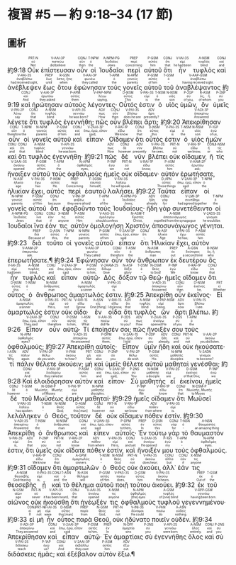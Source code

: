# 複習 #5 — 約 9:18–34 (17 節)

## 圖析

 <rt>約9:18</rt> <RUBY><ruby><ruby>Οὐκ<rt>Not</rt></ruby><rt>οὐ</rt></ruby><rt>PRT-N</rt></RUBY> <RUBY><ruby><ruby>ἐπίστευσαν<rt>did believe</rt></ruby><rt>πιστεύω</rt></ruby><rt>V-AAI-3P</rt></RUBY> <RUBY><ruby><ruby>οὖν<rt>then</rt></ruby><rt>οὖν</rt></ruby><rt>CONJ</rt></RUBY> <RUBY><ruby><ruby>οἱ<rt>the</rt></ruby><rt>ὁ</rt></ruby><rt>T-NPM</rt></RUBY> <RUBY><ruby><ruby>Ἰουδαῖοι<rt>Jews</rt></ruby><rt>Ἰουδαῖος</rt></ruby><rt>A-NPM-PG</rt></RUBY> <RUBY><ruby><ruby>περὶ<rt>concerning</rt></ruby><rt>περί</rt></ruby><rt>PREP</rt></RUBY> <RUBY><ruby><ruby>αὐτοῦ<rt>him</rt></ruby><rt>αὐτός</rt></ruby><rt>P-GSM</rt></RUBY> <RUBY><ruby><ruby>ὅτι<rt>that</rt></ruby><rt>ὅτι</rt></ruby><rt>CONJ</rt></RUBY> <RUBY><ruby><ruby>ἦν<rt>he had been</rt></ruby><rt>εἰμί</rt></ruby><rt>V-IAI-3S</rt></RUBY> <RUBY><ruby><ruby>τυφλὸς<rt>blind</rt></ruby><rt>τυφλός</rt></ruby><rt>A-NSM</rt></RUBY> <RUBY><ruby><ruby>καὶ<rt>and</rt></ruby><rt>καί</rt></ruby><rt>CONJ</rt></RUBY> <RUBY><ruby><ruby>ἀνέβλεψεν<rt>had received sight‚</rt></ruby><rt>ἀναβλέπω</rt></ruby><rt>V-AAI-3S</rt></RUBY> <RUBY><ruby><ruby>ἕως<rt>until</rt></ruby><rt>ἕως</rt></ruby><rt>PREP</rt></RUBY> <RUBY><ruby><ruby>ὅτου<rt>when</rt></ruby><rt>ὅστις, ἥτις</rt></ruby><rt>R-GSN</rt></RUBY> <RUBY><ruby><ruby>ἐφώνησαν<rt>they called</rt></ruby><rt>φωνέω</rt></ruby><rt>V-AAI-3P</rt></RUBY> <RUBY><ruby><ruby>τοὺς<rt>the</rt></ruby><rt>ὁ</rt></ruby><rt>T-APM</rt></RUBY> <RUBY><ruby><ruby>γονεῖς<rt>parents</rt></ruby><rt>γονεύς</rt></ruby><rt>N-APM</rt></RUBY> <RUBY><ruby><ruby>αὐτοῦ<rt>of him</rt></ruby><rt>αὐτός</rt></ruby><rt>P-GSM</rt></RUBY> <RUBY><ruby><ruby>τοῦ<rt>‑</rt></ruby><rt>ὁ</rt></ruby><rt>T-GSM</rt></RUBY> <RUBY><ruby><ruby>ἀναβλέψαντος<rt>having received sight.</rt></ruby><rt>ἀναβλέπω</rt></ruby><rt>V-AAP-GSM</rt></RUBY> <rt>約9:19</rt> <RUBY><ruby><ruby>καὶ<rt>And</rt></ruby><rt>καί</rt></ruby><rt>CONJ</rt></RUBY> <RUBY><ruby><ruby>ἠρώτησαν<rt>they asked</rt></ruby><rt>ἐρωτάω</rt></ruby><rt>V-AAI-3P</rt></RUBY> <RUBY><ruby><ruby>αὐτοὺς<rt>them</rt></ruby><rt>αὐτός</rt></ruby><rt>P-APM</rt></RUBY> <RUBY><ruby><ruby>λέγοντες·<rt>saying‚</rt></ruby><rt>λέγω</rt></ruby><rt>V-PAP-NPM</rt></RUBY> <RUBY><ruby><ruby>Οὗτός<rt>This</rt></ruby><rt>οὗτος</rt></ruby><rt>D-NSM</rt></RUBY> <RUBY><ruby><ruby>ἐστιν<rt>is</rt></ruby><rt>εἰμί</rt></ruby><rt>V-PAI-3S</rt></RUBY> <RUBY><ruby><ruby>ὁ<rt>the</rt></ruby><rt>ὁ</rt></ruby><rt>T-NSM</rt></RUBY> <RUBY><ruby><ruby>υἱὸς<rt>son</rt></ruby><rt>υἱός</rt></ruby><rt>N-NSM</rt></RUBY> <RUBY><ruby><ruby>ὑμῶν‚<rt>of you‚</rt></ruby><rt>σύ</rt></ruby><rt>P-2GP</rt></RUBY> <RUBY><ruby><ruby>ὃν<rt>of whom</rt></ruby><rt>ὅς, ἥ</rt></ruby><rt>R-ASM</rt></RUBY> <RUBY><ruby><ruby>ὑμεῖς<rt>you</rt></ruby><rt>σύ</rt></ruby><rt>P-2NP</rt></RUBY> <RUBY><ruby><ruby>λέγετε<rt>say</rt></ruby><rt>λέγω</rt></ruby><rt>V-PAI-2P</rt></RUBY> <RUBY><ruby><ruby>ὅτι<rt>that</rt></ruby><rt>ὅτι</rt></ruby><rt>CONJ</rt></RUBY> <RUBY><ruby><ruby>τυφλὸς<rt>blind</rt></ruby><rt>τυφλός</rt></ruby><rt>A-NSM</rt></RUBY> <RUBY><ruby><ruby>ἐγεννήθη;<rt>he was born?</rt></ruby><rt>γεννάω</rt></ruby><rt>V-API-3S</rt></RUBY> <RUBY><ruby><ruby>πῶς<rt>How</rt></ruby><rt>πως</rt></ruby><rt>ADV</rt></RUBY> <RUBY><ruby><ruby>οὖν<rt>then</rt></ruby><rt>οὖν</rt></ruby><rt>CONJ</rt></RUBY> <RUBY><ruby><ruby>βλέπει<rt>does he see</rt></ruby><rt>βλέπω</rt></ruby><rt>V-PAI-3S</rt></RUBY> <RUBY><ruby><ruby>ἄρτι;<rt>presently?</rt></ruby><rt>ἄρτι</rt></ruby><rt>ADV</rt></RUBY> <rt>約9:20</rt> <RUBY><ruby><ruby>Ἀπεκρίθησαν<rt>Answered</rt></ruby><rt>ἀποκρίνω</rt></ruby><rt>V-ADI-3P</rt></RUBY> <RUBY><ruby><ruby>οὖν<rt>therefore</rt></ruby><rt>οὖν</rt></ruby><rt>CONJ</rt></RUBY> <RUBY><ruby><ruby>οἱ<rt>the</rt></ruby><rt>ὁ</rt></ruby><rt>T-NPM</rt></RUBY> <RUBY><ruby><ruby>γονεῖς<rt>parents</rt></ruby><rt>γονεύς</rt></ruby><rt>N-NPM</rt></RUBY> <RUBY><ruby><ruby>αὐτοῦ<rt>of him</rt></ruby><rt>αὐτός</rt></ruby><rt>P-GSM</rt></RUBY> <RUBY><ruby><ruby>καὶ<rt>and</rt></ruby><rt>καί</rt></ruby><rt>CONJ</rt></RUBY> <RUBY><ruby><ruby>εἶπαν·<rt>said‚</rt></ruby><rt>ἔπω, ἐρῶ, εἶπον</rt></ruby><rt>V-2AAI-3P</rt></RUBY> <RUBY><ruby><ruby>Οἴδαμεν<rt>We know</rt></ruby><rt>εἴδω</rt></ruby><rt>V-RAI-1P</rt></RUBY> <RUBY><ruby><ruby>ὅτι<rt>that</rt></ruby><rt>ὅτι</rt></ruby><rt>CONJ</rt></RUBY> <RUBY><ruby><ruby>οὗτός<rt>this</rt></ruby><rt>οὗτος</rt></ruby><rt>D-NSM</rt></RUBY> <RUBY><ruby><ruby>ἐστιν<rt>is</rt></ruby><rt>εἰμί</rt></ruby><rt>V-PAI-3S</rt></RUBY> <RUBY><ruby><ruby>ὁ<rt>the</rt></ruby><rt>ὁ</rt></ruby><rt>T-NSM</rt></RUBY> <RUBY><ruby><ruby>υἱὸς<rt>son</rt></ruby><rt>υἱός</rt></ruby><rt>N-NSM</rt></RUBY> <RUBY><ruby><ruby>ἡμῶν<rt>of us‚</rt></ruby><rt>ἐγώ</rt></ruby><rt>P-1GP</rt></RUBY> <RUBY><ruby><ruby>καὶ<rt>and</rt></ruby><rt>καί</rt></ruby><rt>CONJ</rt></RUBY> <RUBY><ruby><ruby>ὅτι<rt>that</rt></ruby><rt>ὅτι</rt></ruby><rt>CONJ</rt></RUBY> <RUBY><ruby><ruby>τυφλὸς<rt>blind</rt></ruby><rt>τυφλός</rt></ruby><rt>A-NSM</rt></RUBY> <RUBY><ruby><ruby>ἐγεννήθη·<rt>he was born.</rt></ruby><rt>γεννάω</rt></ruby><rt>V-API-3S</rt></RUBY> <rt>約9:21</rt> <RUBY><ruby><ruby>πῶς<rt>How</rt></ruby><rt>πως</rt></ruby><rt>ADV</rt></RUBY> <RUBY><ruby><ruby>δὲ<rt>however</rt></ruby><rt>δέ</rt></ruby><rt>CONJ</rt></RUBY> <RUBY><ruby><ruby>νῦν<rt>presently</rt></ruby><rt>νῦν</rt></ruby><rt>ADV</rt></RUBY> <RUBY><ruby><ruby>βλέπει<rt>he sees‚</rt></ruby><rt>βλέπω</rt></ruby><rt>V-PAI-3S</rt></RUBY> <RUBY><ruby><ruby>οὐκ<rt>not</rt></ruby><rt>οὐ</rt></ruby><rt>PRT-N</rt></RUBY> <RUBY><ruby><ruby>οἴδαμεν‚<rt>we know‚</rt></ruby><rt>εἴδω</rt></ruby><rt>V-RAI-1P</rt></RUBY> <RUBY><ruby><ruby>ἢ<rt>or</rt></ruby><rt>ἤ</rt></ruby><rt>CONJ</rt></RUBY> <RUBY><ruby><ruby>τίς<rt>who</rt></ruby><rt>τίς</rt></ruby><rt>I-NSM</rt></RUBY> <RUBY><ruby><ruby>ἤνοιξεν<rt>opened</rt></ruby><rt>ἀνοίγω</rt></ruby><rt>V-2AAI-3S</rt></RUBY> <RUBY><ruby><ruby>αὐτοῦ<rt>of him</rt></ruby><rt>αὐτός</rt></ruby><rt>P-GSM</rt></RUBY> <RUBY><ruby><ruby>τοὺς<rt>the</rt></ruby><rt>ὁ</rt></ruby><rt>T-APM</rt></RUBY> <RUBY><ruby><ruby>ὀφθαλμοὺς<rt>eyes‚</rt></ruby><rt>ὀφθαλμός</rt></ruby><rt>N-APM</rt></RUBY> <RUBY><ruby><ruby>ἡμεῖς<rt>we</rt></ruby><rt>ἐγώ</rt></ruby><rt>P-1NP</rt></RUBY> <RUBY><ruby><ruby>οὐκ<rt>not</rt></ruby><rt>οὐ</rt></ruby><rt>PRT-N</rt></RUBY> <RUBY><ruby><ruby>οἴδαμεν·<rt>know;</rt></ruby><rt>εἴδω</rt></ruby><rt>V-RAI-1P</rt></RUBY> <RUBY><ruby><ruby>αὐτὸν<rt>him</rt></ruby><rt>αὐτός</rt></ruby><rt>P-ASM</rt></RUBY> <RUBY><ruby><ruby>ἐρωτήσατε‚<rt>ask;</rt></ruby><rt>ἐρωτάω</rt></ruby><rt>V-AAM-2P</rt></RUBY> <RUBY><ruby><ruby>ἡλικίαν<rt>age</rt></ruby><rt>ἡλικία</rt></ruby><rt>N-ASF</rt></RUBY> <RUBY><ruby><ruby>ἔχει‚<rt>has</rt></ruby><rt>ἔχω</rt></ruby><rt>V-PAI-3S</rt></RUBY> <RUBY><ruby><ruby>αὐτὸς<rt>He.</rt></ruby><rt>αὐτός</rt></ruby><rt>P-NSM</rt></RUBY> <RUBY><ruby><ruby>περὶ<rt>Concerning</rt></ruby><rt>περί</rt></ruby><rt>PREP</rt></RUBY> <RUBY><ruby><ruby>ἑαυτοῦ<rt>himself‚</rt></ruby><rt>ἑαυτοῦ</rt></ruby><rt>F-3GSM</rt></RUBY> <RUBY><ruby><ruby>λαλήσει.<rt>he will speak.</rt></ruby><rt>λαλέω</rt></ruby><rt>V-FAI-3S</rt></RUBY> 
 <rt>約9:22</rt> <RUBY><ruby><ruby>Ταῦτα<rt>These things</rt></ruby><rt>οὗτος</rt></ruby><rt>D-APN</rt></RUBY> <RUBY><ruby><ruby>εἶπαν<rt>said</rt></ruby><rt>ἔπω, ἐρῶ, εἶπον</rt></ruby><rt>V-2AAI-3P</rt></RUBY> <RUBY><ruby><ruby>οἱ<rt>the</rt></ruby><rt>ὁ</rt></ruby><rt>T-NPM</rt></RUBY> <RUBY><ruby><ruby>γονεῖς<rt>parents</rt></ruby><rt>γονεύς</rt></ruby><rt>N-NPM</rt></RUBY> <RUBY><ruby><ruby>αὐτοῦ<rt>of Him</rt></ruby><rt>αὐτός</rt></ruby><rt>P-GSM</rt></RUBY> <RUBY><ruby><ruby>ὅτι<rt>because</rt></ruby><rt>ὅτι</rt></ruby><rt>CONJ</rt></RUBY> <RUBY><ruby><ruby>ἐφοβοῦντο<rt>they were afraid</rt></ruby><rt>φοβέω</rt></ruby><rt>V-INI-3P</rt></RUBY> <RUBY><ruby><ruby>τοὺς<rt>of the</rt></ruby><rt>ὁ</rt></ruby><rt>T-APM</rt></RUBY> <RUBY><ruby><ruby>Ἰουδαίους·<rt>Jews;</rt></ruby><rt>Ἰουδαῖος</rt></ruby><rt>A-APM-PG</rt></RUBY> <RUBY><ruby><ruby>ἤδη<rt>already</rt></ruby><rt>ἤδη</rt></ruby><rt>ADV</rt></RUBY> <RUBY><ruby><ruby>γὰρ<rt>for</rt></ruby><rt>γάρ</rt></ruby><rt>CONJ</rt></RUBY> <RUBY><ruby><ruby>συνετέθειντο<rt>had agreed together</rt></ruby><rt>συντίθημι</rt></ruby><rt>V-LMI-3P</rt></RUBY> <RUBY><ruby><ruby>οἱ<rt>the</rt></ruby><rt>ὁ</rt></ruby><rt>T-NPM</rt></RUBY> <RUBY><ruby><ruby>Ἰουδαῖοι<rt>Jews</rt></ruby><rt>Ἰουδαῖος</rt></ruby><rt>A-NPM-PG</rt></RUBY> <RUBY><ruby><ruby>ἵνα<rt>that</rt></ruby><rt>ἵνα</rt></ruby><rt>CONJ</rt></RUBY> <RUBY><ruby><ruby>ἐάν<rt>if</rt></ruby><rt>ἐάν</rt></ruby><rt>CONJ</rt></RUBY> <RUBY><ruby><ruby>τις<rt>anyone</rt></ruby><rt>τις</rt></ruby><rt>X-NSM</rt></RUBY> <RUBY><ruby><ruby>αὐτὸν<rt>Him</rt></ruby><rt>αὐτός</rt></ruby><rt>P-ASM</rt></RUBY> <RUBY><ruby><ruby>ὁμολογήσῃ<rt>should confess</rt></ruby><rt>ὁμολογέω</rt></ruby><rt>V-AAS-3S</rt></RUBY> <RUBY><ruby><ruby>Χριστόν‚<rt>Christ‚</rt></ruby><rt>Χριστός</rt></ruby><rt>N-ASM-T</rt></RUBY> <RUBY><ruby><ruby>ἀποσυνάγωγος<rt>expelled from the synagogue</rt></ruby><rt>ἀποσυνάγωγος</rt></ruby><rt>A-NSM</rt></RUBY> <RUBY><ruby><ruby>γένηται.<rt>he would be.</rt></ruby><rt>γίνομαι</rt></ruby><rt>V-2ADS-3S</rt></RUBY> <rt>約9:23</rt> <RUBY><ruby><ruby>διὰ<rt>Because of</rt></ruby><rt>διά</rt></ruby><rt>PREP</rt></RUBY> <RUBY><ruby><ruby>τοῦτο<rt>this‚</rt></ruby><rt>οὗτος</rt></ruby><rt>D-ASN</rt></RUBY> <RUBY><ruby><ruby>οἱ<rt>the</rt></ruby><rt>ὁ</rt></ruby><rt>T-NPM</rt></RUBY> <RUBY><ruby><ruby>γονεῖς<rt>parents</rt></ruby><rt>γονεύς</rt></ruby><rt>N-NPM</rt></RUBY> <RUBY><ruby><ruby>αὐτοῦ<rt>of him</rt></ruby><rt>αὐτός</rt></ruby><rt>P-GSM</rt></RUBY> <RUBY><ruby><ruby>εἶπαν<rt>said</rt></ruby><rt>ἔπω, ἐρῶ, εἶπον</rt></ruby><rt>V-2AAI-3P</rt></RUBY> <RUBY><ruby><ruby>ὅτι<rt>‑‚</rt></ruby><rt>ὅτι</rt></ruby><rt>CONJ</rt></RUBY> <RUBY><ruby><ruby>Ἡλικίαν<rt>Age</rt></ruby><rt>ἡλικία</rt></ruby><rt>N-ASF</rt></RUBY> <RUBY><ruby><ruby>ἔχει‚<rt>he has;</rt></ruby><rt>ἔχω</rt></ruby><rt>V-PAI-3S</rt></RUBY> <RUBY><ruby><ruby>αὐτὸν<rt>him</rt></ruby><rt>αὐτός</rt></ruby><rt>P-ASM</rt></RUBY> <RUBY><ruby><ruby>ἐπερωτήσατε.¶<rt>ask.</rt></ruby><rt>ἐπερωτάω</rt></ruby><rt>V-AAM-2P</rt></RUBY> <rt>約9:24</rt> <RUBY><ruby><ruby>Ἐφώνησαν<rt>They called</rt></ruby><rt>φωνέω</rt></ruby><rt>V-AAI-3P</rt></RUBY> <RUBY><ruby><ruby>οὖν<rt>therefore</rt></ruby><rt>οὖν</rt></ruby><rt>CONJ</rt></RUBY> <RUBY><ruby><ruby>τὸν<rt>the</rt></ruby><rt>ὁ</rt></ruby><rt>T-ASM</rt></RUBY> <RUBY><ruby><ruby>ἄνθρωπον<rt>man</rt></ruby><rt>ἄνθρωπος</rt></ruby><rt>N-ASM</rt></RUBY> <RUBY><ruby><ruby>ἐκ<rt>out</rt></ruby><rt>ἐκ</rt></ruby><rt>PREP</rt></RUBY> <RUBY><ruby><ruby>δευτέρου<rt>a second time</rt></ruby><rt>δεύτερος</rt></ruby><rt>A-GSN</rt></RUBY> <RUBY><ruby><ruby>ὃς<rt>who</rt></ruby><rt>ὅς, ἥ</rt></ruby><rt>R-NSM</rt></RUBY> <RUBY><ruby><ruby>ἦν<rt>had been</rt></ruby><rt>εἰμί</rt></ruby><rt>V-IAI-3S</rt></RUBY> <RUBY><ruby><ruby>τυφλὸς<rt>blind‚</rt></ruby><rt>τυφλός</rt></ruby><rt>A-NSM</rt></RUBY> <RUBY><ruby><ruby>καὶ<rt>and</rt></ruby><rt>καί</rt></ruby><rt>CONJ</rt></RUBY> <RUBY><ruby><ruby>εἶπαν<rt>said</rt></ruby><rt>ἔπω, ἐρῶ, εἶπον</rt></ruby><rt>V-2AAI-3P</rt></RUBY> <RUBY><ruby><ruby>αὐτῷ·<rt>to him‚</rt></ruby><rt>αὐτός</rt></ruby><rt>P-DSM</rt></RUBY> <RUBY><ruby><ruby>Δὸς<rt>Give</rt></ruby><rt>δίδωμι</rt></ruby><rt>V-2AAM-2S</rt></RUBY> <RUBY><ruby><ruby>δόξαν<rt>glory</rt></ruby><rt>δόξα</rt></ruby><rt>N-ASF</rt></RUBY> <RUBY><ruby><ruby>τῷ<rt>‑</rt></ruby><rt>ὁ</rt></ruby><rt>T-DSM</rt></RUBY> <RUBY><ruby><ruby>Θεῷ·<rt>to God!</rt></ruby><rt>θεός</rt></ruby><rt>N-DSM</rt></RUBY> <RUBY><ruby><ruby>ἡμεῖς<rt>We</rt></ruby><rt>ἐγώ</rt></ruby><rt>P-1NP</rt></RUBY> <RUBY><ruby><ruby>οἴδαμεν<rt>know</rt></ruby><rt>εἴδω</rt></ruby><rt>V-RAI-1P</rt></RUBY> <RUBY><ruby><ruby>ὅτι<rt>that</rt></ruby><rt>ὅτι</rt></ruby><rt>CONJ</rt></RUBY> <RUBY><ruby><ruby>οὗτος<rt>this</rt></ruby><rt>οὗτος</rt></ruby><rt>D-NSM</rt></RUBY> <RUBY><ruby><ruby>ὁ<rt>‑</rt></ruby><rt>ὁ</rt></ruby><rt>T-NSM</rt></RUBY> <RUBY><ruby><ruby>ἄνθρωπος<rt>man</rt></ruby><rt>ἄνθρωπος</rt></ruby><rt>N-NSM</rt></RUBY> <RUBY><ruby><ruby>ἁμαρτωλός<rt>a sinner</rt></ruby><rt>ἁμαρτωλός</rt></ruby><rt>A-NSM</rt></RUBY> <RUBY><ruby><ruby>ἐστιν.<rt>is.</rt></ruby><rt>εἰμί</rt></ruby><rt>V-PAI-3S</rt></RUBY> <rt>約9:25</rt> <RUBY><ruby><ruby>Ἀπεκρίθη<rt>Answered</rt></ruby><rt>ἀποκρίνω</rt></ruby><rt>V-ADI-3S</rt></RUBY> <RUBY><ruby><ruby>οὖν<rt>then</rt></ruby><rt>οὖν</rt></ruby><rt>CONJ</rt></RUBY> <RUBY><ruby><ruby>ἐκεῖνος·<rt>he‚</rt></ruby><rt>ἐκεῖνος</rt></ruby><rt>D-NSM</rt></RUBY> <RUBY><ruby><ruby>Εἰ<rt>Whether</rt></ruby><rt>εἰ</rt></ruby><rt>PRT</rt></RUBY> <RUBY><ruby><ruby>ἁμαρτωλός<rt>a sinner</rt></ruby><rt>ἁμαρτωλός</rt></ruby><rt>A-NSM</rt></RUBY> <RUBY><ruby><ruby>ἐστιν<rt>He is‚</rt></ruby><rt>εἰμί</rt></ruby><rt>V-PAI-3S</rt></RUBY> <RUBY><ruby><ruby>οὐκ<rt>not</rt></ruby><rt>οὐ</rt></ruby><rt>PRT-N</rt></RUBY> <RUBY><ruby><ruby>οἶδα·<rt>I know.</rt></ruby><rt>εἴδω</rt></ruby><rt>V-RAI-1S</rt></RUBY> <RUBY><ruby><ruby>ἓν<rt>One [thing]</rt></ruby><rt>εἷς</rt></ruby><rt>A-ASN</rt></RUBY> <RUBY><ruby><ruby>οἶδα<rt>I do know‚</rt></ruby><rt>εἴδω</rt></ruby><rt>V-RAI-1S</rt></RUBY> <RUBY><ruby><ruby>ὅτι<rt>that</rt></ruby><rt>ὅτι</rt></ruby><rt>ADV</rt></RUBY> <RUBY><ruby><ruby>τυφλὸς<rt>blind</rt></ruby><rt>τυφλός</rt></ruby><rt>A-NSM</rt></RUBY> <RUBY><ruby><ruby>ὢν<rt>being‚</rt></ruby><rt>εἰμί</rt></ruby><rt>V-PAP-NSM</rt></RUBY> <RUBY><ruby><ruby>ἄρτι<rt>now</rt></ruby><rt>ἄρτι</rt></ruby><rt>ADV</rt></RUBY> <RUBY><ruby><ruby>βλέπω.<rt>I see.</rt></ruby><rt>βλέπω</rt></ruby><rt>V-PAI-1S</rt></RUBY> <rt>約9:26</rt> <RUBY><ruby><ruby>Εἶπον<rt>They said</rt></ruby><rt>ἔπω, ἐρῶ, εἶπον</rt></ruby><rt>V-2AAI-3P</rt></RUBY> <RUBY><ruby><ruby>οὖν<rt>therefore</rt></ruby><rt>οὖν</rt></ruby><rt>CONJ</rt></RUBY> <RUBY><ruby><ruby>αὐτῷ·<rt>to him‚</rt></ruby><rt>αὐτός</rt></ruby><rt>P-DSM</rt></RUBY> <RUBY><ruby><ruby>Τί<rt>What</rt></ruby><rt>τίς</rt></ruby><rt>I-ASN</rt></RUBY> <RUBY><ruby><ruby>ἐποίησέν<rt>did He</rt></ruby><rt>ποιέω</rt></ruby><rt>V-AAI-3S</rt></RUBY> <RUBY><ruby><ruby>σοι;<rt>to you?</rt></ruby><rt>σύ</rt></ruby><rt>P-2DS</rt></RUBY> <RUBY><ruby><ruby>πῶς<rt>How</rt></ruby><rt>πως</rt></ruby><rt>ADV</rt></RUBY> <RUBY><ruby><ruby>ἤνοιξέν<rt>opened He</rt></ruby><rt>ἀνοίγω</rt></ruby><rt>V-2AAI-3S</rt></RUBY> <RUBY><ruby><ruby>σου<rt>of you</rt></ruby><rt>σύ</rt></ruby><rt>P-2GS</rt></RUBY> <RUBY><ruby><ruby>τοὺς<rt>the</rt></ruby><rt>ὁ</rt></ruby><rt>T-APM</rt></RUBY> <RUBY><ruby><ruby>ὀφθαλμούς;<rt>eyes?</rt></ruby><rt>ὀφθαλμός</rt></ruby><rt>N-APM</rt></RUBY> <rt>約9:27</rt> <RUBY><ruby><ruby>Ἀπεκρίθη<rt>He answered</rt></ruby><rt>ἀποκρίνω</rt></ruby><rt>V-ADI-3S</rt></RUBY> <RUBY><ruby><ruby>αὐτοῖς·<rt>them‚</rt></ruby><rt>αὐτός</rt></ruby><rt>P-DPM</rt></RUBY> <RUBY><ruby><ruby>Εἶπον<rt>I told</rt></ruby><rt>ἔπω, ἐρῶ, εἶπον</rt></ruby><rt>V-2AAI-1S</rt></RUBY> <RUBY><ruby><ruby>ὑμῖν<rt>you</rt></ruby><rt>σύ</rt></ruby><rt>P-2DP</rt></RUBY> <RUBY><ruby><ruby>ἤδη<rt>already‚</rt></ruby><rt>ἤδη</rt></ruby><rt>ADV</rt></RUBY> <RUBY><ruby><ruby>καὶ<rt>and</rt></ruby><rt>καί</rt></ruby><rt>CONJ</rt></RUBY> <RUBY><ruby><ruby>οὐκ<rt>not</rt></ruby><rt>οὐ</rt></ruby><rt>PRT-N</rt></RUBY> <RUBY><ruby><ruby>ἠκούσατε·<rt>you did listen.</rt></ruby><rt>ἀκούω</rt></ruby><rt>V-AAI-2P</rt></RUBY> <RUBY><ruby><ruby>τί<rt>Why</rt></ruby><rt>τίς</rt></ruby><rt>I-ASN</rt></RUBY> <RUBY><ruby><ruby>πάλιν<rt>again</rt></ruby><rt>πάλιν</rt></ruby><rt>ADV</rt></RUBY> <RUBY><ruby><ruby>θέλετε<rt>do you wish</rt></ruby><rt>θέλω</rt></ruby><rt>V-PAI-2P</rt></RUBY> <RUBY><ruby><ruby>ἀκούειν;<rt>to hear?</rt></ruby><rt>ἀκούω</rt></ruby><rt>V-PAN</rt></RUBY> <RUBY><ruby><ruby>μὴ<rt>Not</rt></ruby><rt>μή</rt></ruby><rt>PRT</rt></RUBY> <RUBY><ruby><ruby>καὶ<rt>also</rt></ruby><rt>καί</rt></ruby><rt>CONJ</rt></RUBY> <RUBY><ruby><ruby>ὑμεῖς<rt>you</rt></ruby><rt>σύ</rt></ruby><rt>P-2NP</rt></RUBY> <RUBY><ruby><ruby>θέλετε<rt>do wish</rt></ruby><rt>θέλω</rt></ruby><rt>V-PAI-2P</rt></RUBY> <RUBY><ruby><ruby>αὐτοῦ<rt>His</rt></ruby><rt>αὐτός</rt></ruby><rt>P-GSM</rt></RUBY> <RUBY><ruby><ruby>μαθηταὶ<rt>disciples</rt></ruby><rt>μαθητής</rt></ruby><rt>N-NPM</rt></RUBY> <RUBY><ruby><ruby>γενέσθαι;<rt>to become?</rt></ruby><rt>γίνομαι</rt></ruby><rt>V-2ADN</rt></RUBY> 
 <rt>約9:28</rt> <RUBY><ruby><ruby>Καὶ<rt>And</rt></ruby><rt>καί</rt></ruby><rt>CONJ</rt></RUBY> <RUBY><ruby><ruby>ἐλοιδόρησαν<rt>they railed at</rt></ruby><rt>λοιδορέω</rt></ruby><rt>V-AAI-3P</rt></RUBY> <RUBY><ruby><ruby>αὐτὸν<rt>him</rt></ruby><rt>αὐτός</rt></ruby><rt>P-ASM</rt></RUBY> <RUBY><ruby><ruby>καὶ<rt>and</rt></ruby><rt>καί</rt></ruby><rt>CONJ</rt></RUBY> <RUBY><ruby><ruby>εἶπον·<rt>said‚</rt></ruby><rt>ἔπω, ἐρῶ, εἶπον</rt></ruby><rt>V-2AAI-3P</rt></RUBY> <RUBY><ruby><ruby>Σὺ<rt>You</rt></ruby><rt>σύ</rt></ruby><rt>P-2NS</rt></RUBY> <RUBY><ruby><ruby>μαθητὴς<rt>a disciple</rt></ruby><rt>μαθητής</rt></ruby><rt>N-NSM</rt></RUBY> <RUBY><ruby><ruby>εἶ<rt>are</rt></ruby><rt>εἰμί</rt></ruby><rt>V-PAI-2S</rt></RUBY> <RUBY><ruby><ruby>ἐκείνου‚<rt>of that One;</rt></ruby><rt>ἐκεῖνος</rt></ruby><rt>D-GSM</rt></RUBY> <RUBY><ruby><ruby>ἡμεῖς<rt>we</rt></ruby><rt>ἐγώ</rt></ruby><rt>P-1NP</rt></RUBY> <RUBY><ruby><ruby>δὲ<rt>however</rt></ruby><rt>δέ</rt></ruby><rt>CONJ</rt></RUBY> <RUBY><ruby><ruby>τοῦ<rt>‑</rt></ruby><rt>ὁ</rt></ruby><rt>T-GSM</rt></RUBY> <RUBY><ruby><ruby>Μωϋσέως<rt>of Moses</rt></ruby><rt>Μωϋσῆς, Μωσῆς</rt></ruby><rt>N-GSM-P</rt></RUBY> <RUBY><ruby><ruby>ἐσμὲν<rt>are</rt></ruby><rt>εἰμί</rt></ruby><rt>V-PAI-1P</rt></RUBY> <RUBY><ruby><ruby>μαθηταί·<rt>disciples.</rt></ruby><rt>μαθητής</rt></ruby><rt>N-NPM</rt></RUBY> <rt>約9:29</rt> <RUBY><ruby><ruby>ἡμεῖς<rt>We</rt></ruby><rt>ἐγώ</rt></ruby><rt>P-1NP</rt></RUBY> <RUBY><ruby><ruby>οἴδαμεν<rt>know</rt></ruby><rt>εἴδω</rt></ruby><rt>V-RAI-1P</rt></RUBY> <RUBY><ruby><ruby>ὅτι<rt>that</rt></ruby><rt>ὅτι</rt></ruby><rt>CONJ</rt></RUBY> <RUBY><ruby><ruby>Μωϋσεῖ<rt>to Moses</rt></ruby><rt>Μωϋσῆς, Μωσῆς</rt></ruby><rt>N-DSM-P</rt></RUBY> <RUBY><ruby><ruby>λελάληκεν<rt>has spoken</rt></ruby><rt>λαλέω</rt></ruby><rt>V-RAI-3S</rt></RUBY> <RUBY><ruby><ruby>ὁ<rt>‑</rt></ruby><rt>ὁ</rt></ruby><rt>T-NSM</rt></RUBY> <RUBY><ruby><ruby>Θεός‚<rt>God;</rt></ruby><rt>θεός</rt></ruby><rt>N-NSM</rt></RUBY> <RUBY><ruby><ruby>τοῦτον<rt>this [man]</rt></ruby><rt>οὗτος</rt></ruby><rt>D-ASM</rt></RUBY> <RUBY><ruby><ruby>δὲ<rt>however</rt></ruby><rt>δέ</rt></ruby><rt>CONJ</rt></RUBY> <RUBY><ruby><ruby>οὐκ<rt>not</rt></ruby><rt>οὐ</rt></ruby><rt>PRT-N</rt></RUBY> <RUBY><ruby><ruby>οἴδαμεν<rt>we know</rt></ruby><rt>εἴδω</rt></ruby><rt>V-RAI-1P</rt></RUBY> <RUBY><ruby><ruby>πόθεν<rt>from where</rt></ruby><rt>πόθεν</rt></ruby><rt>ADV</rt></RUBY> <RUBY><ruby><ruby>ἐστίν.<rt>is.</rt></ruby><rt>εἰμί</rt></ruby><rt>V-PAI-3S</rt></RUBY> <rt>約9:30</rt> <RUBY><ruby><ruby>Ἀπεκρίθη<rt>Answered</rt></ruby><rt>ἀποκρίνω</rt></ruby><rt>V-ADI-3S</rt></RUBY> <RUBY><ruby><ruby>ὁ<rt>the</rt></ruby><rt>ὁ</rt></ruby><rt>T-NSM</rt></RUBY> <RUBY><ruby><ruby>ἄνθρωπος<rt>man</rt></ruby><rt>ἄνθρωπος</rt></ruby><rt>N-NSM</rt></RUBY> <RUBY><ruby><ruby>καὶ<rt>and</rt></ruby><rt>καί</rt></ruby><rt>CONJ</rt></RUBY> <RUBY><ruby><ruby>εἶπεν<rt>said</rt></ruby><rt>ἔπω, ἐρῶ, εἶπον</rt></ruby><rt>V-2AAI-3S</rt></RUBY> <RUBY><ruby><ruby>αὐτοῖς·<rt>to them‚</rt></ruby><rt>αὐτός</rt></ruby><rt>P-DPM</rt></RUBY> <RUBY><ruby><ruby>Ἐν<rt>In</rt></ruby><rt>ἐν</rt></ruby><rt>PREP</rt></RUBY> <RUBY><ruby><ruby>τούτῳ<rt>this</rt></ruby><rt>οὗτος</rt></ruby><rt>D-DSN</rt></RUBY> <RUBY><ruby><ruby>γὰρ<rt>for</rt></ruby><rt>γάρ</rt></ruby><rt>CONJ</rt></RUBY> <RUBY><ruby><ruby>τὸ<rt>‑</rt></ruby><rt>ὁ</rt></ruby><rt>T-NSN</rt></RUBY> <RUBY><ruby><ruby>θαυμαστόν<rt>an amazing thing</rt></ruby><rt>θαυμαστός</rt></ruby><rt>A-NSN</rt></RUBY> <RUBY><ruby><ruby>ἐστιν‚<rt>is‚</rt></ruby><rt>εἰμί</rt></ruby><rt>V-PAI-3S</rt></RUBY> <RUBY><ruby><ruby>ὅτι<rt>that</rt></ruby><rt>ὅτι</rt></ruby><rt>ADV</rt></RUBY> <RUBY><ruby><ruby>ὑμεῖς<rt>you</rt></ruby><rt>σύ</rt></ruby><rt>P-2NP</rt></RUBY> <RUBY><ruby><ruby>οὐκ<rt>not</rt></ruby><rt>οὐ</rt></ruby><rt>PRT-N</rt></RUBY> <RUBY><ruby><ruby>οἴδατε<rt>know</rt></ruby><rt>εἴδω</rt></ruby><rt>V-RAI-2P</rt></RUBY> <RUBY><ruby><ruby>πόθεν<rt>from where</rt></ruby><rt>πόθεν</rt></ruby><rt>ADV</rt></RUBY> <RUBY><ruby><ruby>ἐστίν‚<rt>He is‚</rt></ruby><rt>εἰμί</rt></ruby><rt>V-PAI-3S</rt></RUBY> <RUBY><ruby><ruby>καὶ<rt>and yet</rt></ruby><rt>καί</rt></ruby><rt>CONJ</rt></RUBY> <RUBY><ruby><ruby>ἤνοιξέν<rt>He opened</rt></ruby><rt>ἀνοίγω</rt></ruby><rt>V-2AAI-3S</rt></RUBY> <RUBY><ruby><ruby>μου<rt>my</rt></ruby><rt>ἐγώ</rt></ruby><rt>P-1GS</rt></RUBY> <RUBY><ruby><ruby>τοὺς<rt>‑</rt></ruby><rt>ὁ</rt></ruby><rt>T-APM</rt></RUBY> <RUBY><ruby><ruby>ὀφθαλμούς.<rt>eyes.</rt></ruby><rt>ὀφθαλμός</rt></ruby><rt>N-APM</rt></RUBY> <rt>約9:31</rt> <RUBY><ruby><ruby>οἴδαμεν<rt>We know</rt></ruby><rt>εἴδω</rt></ruby><rt>V-RAI-1P</rt></RUBY> <RUBY><ruby><ruby>ὅτι<rt>that</rt></ruby><rt>ὅτι</rt></ruby><rt>CONJ</rt></RUBY> <RUBY><ruby><ruby>ἁμαρτωλῶν<rt>sinners</rt></ruby><rt>ἁμαρτωλός</rt></ruby><rt>A-GPM</rt></RUBY> <RUBY><ruby><ruby>ὁ<rt>‑</rt></ruby><rt>ὁ</rt></ruby><rt>T-NSM</rt></RUBY> <RUBY><ruby><ruby>Θεὸς<rt>God</rt></ruby><rt>θεός</rt></ruby><rt>N-NSM</rt></RUBY> <RUBY><ruby><ruby>οὐκ<rt>not</rt></ruby><rt>οὐ</rt></ruby><rt>PRT-N</rt></RUBY> <RUBY><ruby><ruby>ἀκούει‚<rt>does hear;</rt></ruby><rt>ἀκούω</rt></ruby><rt>V-PAI-3S</rt></RUBY> <RUBY><ruby><ruby>ἀλλ᾽<rt>but</rt></ruby><rt>ἀλλά</rt></ruby><rt>CONJ</rt></RUBY> <RUBY><ruby><ruby>ἐάν<rt>if</rt></ruby><rt>ἐάν</rt></ruby><rt>CONJ</rt></RUBY> <RUBY><ruby><ruby>τις<rt>anyone</rt></ruby><rt>τις</rt></ruby><rt>X-NSM</rt></RUBY> <RUBY><ruby><ruby>θεοσεβὴς<rt>God‑fearing</rt></ruby><rt>θεοσεβής</rt></ruby><rt>A-NSM</rt></RUBY> <RUBY><ruby><ruby>ᾖ<rt>is‚</rt></ruby><rt>εἰμί</rt></ruby><rt>V-PAS-3S</rt></RUBY> <RUBY><ruby><ruby>καὶ<rt>and</rt></ruby><rt>καί</rt></ruby><rt>CONJ</rt></RUBY> <RUBY><ruby><ruby>τὸ<rt>the</rt></ruby><rt>ὁ</rt></ruby><rt>T-ASN</rt></RUBY> <RUBY><ruby><ruby>θέλημα<rt>will</rt></ruby><rt>θέλημα</rt></ruby><rt>N-ASN</rt></RUBY> <RUBY><ruby><ruby>αὐτοῦ<rt>of Him</rt></ruby><rt>αὐτός</rt></ruby><rt>P-GSM</rt></RUBY> <RUBY><ruby><ruby>ποιῇ<rt>does‚</rt></ruby><rt>ποιέω</rt></ruby><rt>V-PAS-3S</rt></RUBY> <RUBY><ruby><ruby>τούτου<rt>him</rt></ruby><rt>οὗτος</rt></ruby><rt>D-GSM</rt></RUBY> <RUBY><ruby><ruby>ἀκούει.<rt>He hears.</rt></ruby><rt>ἀκούω</rt></ruby><rt>V-PAI-3S</rt></RUBY> <rt>約9:32</rt> <RUBY><ruby><ruby>ἐκ<rt>Out of</rt></ruby><rt>ἐκ</rt></ruby><rt>PREP</rt></RUBY> <RUBY><ruby><ruby>τοῦ<rt>the</rt></ruby><rt>ὁ</rt></ruby><rt>T-GSM</rt></RUBY> <RUBY><ruby><ruby>αἰῶνος<rt>age</rt></ruby><rt>αἰών</rt></ruby><rt>N-GSM</rt></RUBY> <RUBY><ruby><ruby>οὐκ<rt>never</rt></ruby><rt>οὐ</rt></ruby><rt>PRT-N</rt></RUBY> <RUBY><ruby><ruby>ἠκούσθη<rt>it has been heard‚</rt></ruby><rt>ἀκούω</rt></ruby><rt>V-API-3S</rt></RUBY> <RUBY><ruby><ruby>ὅτι<rt>that</rt></ruby><rt>ὅτι</rt></ruby><rt>CONJ</rt></RUBY> <RUBY><ruby><ruby>ἠνέῳξέν<rt>opened</rt></ruby><rt>ἀνοίγω</rt></ruby><rt>V-AAI-3S</rt></RUBY> <RUBY><ruby><ruby>τις<rt>anyone</rt></ruby><rt>τις</rt></ruby><rt>X-NSM</rt></RUBY> <RUBY><ruby><ruby>ὀφθαλμοὺς<rt>[the] eyes</rt></ruby><rt>ὀφθαλμός</rt></ruby><rt>N-APM</rt></RUBY> <RUBY><ruby><ruby>τυφλοῦ<rt>of [one] blind</rt></ruby><rt>τυφλός</rt></ruby><rt>A-GSM</rt></RUBY> <RUBY><ruby><ruby>γεγεννημένου·<rt>having been born.</rt></ruby><rt>γεννάω</rt></ruby><rt>V-RPP-GSM</rt></RUBY> <rt>約9:33</rt> <RUBY><ruby><ruby>εἰ<rt>If</rt></ruby><rt>εἰ</rt></ruby><rt>CONJ</rt></RUBY> <RUBY><ruby><ruby>μὴ<rt>not</rt></ruby><rt>μή</rt></ruby><rt>PRT-N</rt></RUBY> <RUBY><ruby><ruby>ἦν<rt>were</rt></ruby><rt>εἰμί</rt></ruby><rt>V-IAI-3S</rt></RUBY> <RUBY><ruby><ruby>οὗτος<rt>this [man]</rt></ruby><rt>οὗτος</rt></ruby><rt>D-NSM</rt></RUBY> <RUBY><ruby><ruby>παρὰ<rt>from</rt></ruby><rt>παρά</rt></ruby><rt>PREP</rt></RUBY> <RUBY><ruby><ruby>Θεοῦ‚<rt>God‚</rt></ruby><rt>θεός</rt></ruby><rt>N-GSM</rt></RUBY> <RUBY><ruby><ruby>οὐκ<rt>not</rt></ruby><rt>οὐ</rt></ruby><rt>PRT-N</rt></RUBY> <RUBY><ruby><ruby>ἠδύνατο<rt>He could</rt></ruby><rt>δύναμαι</rt></ruby><rt>V-INI-3S</rt></RUBY> <RUBY><ruby><ruby>ποιεῖν<rt>do</rt></ruby><rt>ποιέω</rt></ruby><rt>V-PAN</rt></RUBY> <RUBY><ruby><ruby>οὐδέν.<rt>nothing.</rt></ruby><rt>οὐδείς</rt></ruby><rt>A-ASN</rt></RUBY> <rt>約9:34</rt> <RUBY><ruby><ruby>Ἀπεκρίθησαν<rt>They answered</rt></ruby><rt>ἀποκρίνω</rt></ruby><rt>V-ADI-3P</rt></RUBY> <RUBY><ruby><ruby>καὶ<rt>and</rt></ruby><rt>καί</rt></ruby><rt>CONJ</rt></RUBY> <RUBY><ruby><ruby>εἶπαν<rt>said</rt></ruby><rt>ἔπω, ἐρῶ, εἶπον</rt></ruby><rt>V-2AAI-3P</rt></RUBY> <RUBY><ruby><ruby>αὐτῷ·<rt>to him‚</rt></ruby><rt>αὐτός</rt></ruby><rt>P-DSM</rt></RUBY> <RUBY><ruby><ruby>Ἐν<rt>In</rt></ruby><rt>ἐν</rt></ruby><rt>PREP</rt></RUBY> <RUBY><ruby><ruby>ἁμαρτίαις<rt>sins</rt></ruby><rt>ἁμαρτία</rt></ruby><rt>N-DPF</rt></RUBY> <RUBY><ruby><ruby>σὺ<rt>you</rt></ruby><rt>σύ</rt></ruby><rt>P-2NS</rt></RUBY> <RUBY><ruby><ruby>ἐγεννήθης<rt>were born</rt></ruby><rt>γεννάω</rt></ruby><rt>V-API-2S</rt></RUBY> <RUBY><ruby><ruby>ὅλος<rt>entirely‚</rt></ruby><rt>ὅλος</rt></ruby><rt>A-NSM</rt></RUBY> <RUBY><ruby><ruby>καὶ<rt>and</rt></ruby><rt>καί</rt></ruby><rt>CONJ</rt></RUBY> <RUBY><ruby><ruby>σὺ<rt>you</rt></ruby><rt>σύ</rt></ruby><rt>P-2NS</rt></RUBY> <RUBY><ruby><ruby>διδάσκεις<rt>teach</rt></ruby><rt>διδάσκω</rt></ruby><rt>V-PAI-2S</rt></RUBY> <RUBY><ruby><ruby>ἡμᾶς;<rt>us?</rt></ruby><rt>ἐγώ</rt></ruby><rt>P-1AP</rt></RUBY> <RUBY><ruby><ruby>καὶ<rt>And</rt></ruby><rt>καί</rt></ruby><rt>CONJ</rt></RUBY> <RUBY><ruby><ruby>ἐξέβαλον<rt>they cast</rt></ruby><rt>ἐκβάλλω</rt></ruby><rt>V-2AAI-3P</rt></RUBY> <RUBY><ruby><ruby>αὐτὸν<rt>him</rt></ruby><rt>αὐτός</rt></ruby><rt>P-ASM</rt></RUBY> <RUBY><ruby><ruby>ἔξω.¶<rt>out.</rt></ruby><rt>ἔξω</rt></ruby><rt>ADV</rt></RUBY>